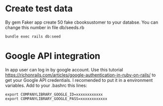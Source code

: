 # Create test data

By gem Faker app create 50 fake cbooksustomer to your databse. You can change this number in file db/seeds.rb

`bundle exec rails db:seed`

# Google API integration

In app user can log in by google account. 
Use this tutorial https://richonrails.com/articles/google-authentication-in-ruby-on-rails/ to get your Google API credentials. I recomended to put it in a environment variables.
Add to your .bashrc this lines:
```
export COMPANYLIBRARY_GOOGLE_ID=xxxxxxxxxxxx
export COMPANYLIBRARY_GOOGLE_PASS=xxxxxxxxxxxx
```